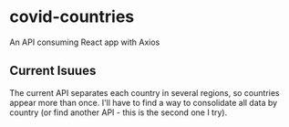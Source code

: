 # covid-countries
An API consuming React app with Axios

## Current Isuues
The current API separates each country in several regions, so countries appear more than once. I'll have to find a way to consolidate all data by country (or find another API - this is the second one I try).
